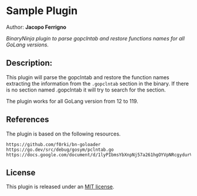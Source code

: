 # Sample Plugin
Author: **Jacopo Ferrigno**

_BinaryNinja plugin to parse gopclntab and restore functions names for all GoLang versions._

## Description:

This plugin will parse the gopclntab and restore the function names extracting the information from the `.gopclntab` section in the binary. If there is no section named .gopclntab it will try to search for the section.

The plugin works for all GoLang version from 12 to 119.

## References

The plugin is based on the following resources.

	https://github.com/f0rki/bn-goloader
	https://go.dev/src/debug/gosym/pclntab.go
	https://docs.google.com/document/d/1lyPIbmsYbXnpNj57a261hgOYVpNRcgydurVQIyZOz_o/pub


## License

This plugin is released under an [MIT license](./license).
